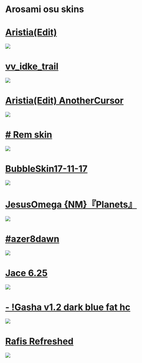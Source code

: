 # Arosami osu skins

# [Aristia(Edit)](https://www.dropbox.com/s/h4uo2ai6tuuxgvc/Aristia%28Edit%29.osk?dl=0)
![](https://i.imgur.com/SDOA5o5.png)

# [vv_idke_trail](https://drive.google.com/file/d/12xHpKcdN5HNnAQnjL8JN507ZyQEEFCn-/view)
![](https://skins.osuck.net/uploads/posts/2019-07/1561977645_screenshot5556.jpg)

# [Aristia(Edit) AnotherCursor](https://drive.google.com/file/d/10zacXuDpjEczooktEaBDBLKiVWZv5wu0/view?usp=sharing)
![](https://i.imgur.com/GeasaMj.png)

# [# Rem skin](https://drive.google.com/file/d/1iWhOJTTTWZ6lSBdUmLhdRlYrBCtYDOVA/view)
![](https://skins.osuck.net/uploads/posts/2020-11/1606058832_3.jpg)

# [BubbleSkin17-11-17](https://drive.google.com/file/d/1Q_1RJ5fNp3cJZfbTpoPUFIRoo35aY8EL/view?usp=sharing)
![](https://i.imgur.com/IDIMVKf.png)

# [JesusOmega {NM}『Planets』](https://drive.google.com/file/d/1wtGPes888IyxQ1tPjAtIs1o7xozQhN78/view?usp=sharing)
![](https://skins.osuck.net/uploads/posts/2020-07/1594283495_4.jpg)

# [#azer8dawn](https://www.dropbox.com/s/i989czstbqc5qta/%23azer8dawn.osk?dl=0)
![](https://i.imgur.com/3da00lW.png)

# [Jace 6.25](https://www.dropbox.com/s/qzddsotlil6qp12/Jace%206.25.osk?dl=0)
![](https://i.imgur.com/ziCTjHD.png)

# [- !Gasha v1.2 dark blue fat hc](https://www.dropbox.com/s/17bcwuacocyvb01/-%20%21Gasha%20v1.2%20dark%20blue%20fat%20hc.osk?dl=0)
![](https://i.imgur.com/5UU74R7.png)

# [Rafis Refreshed](https://www.dropbox.com/s/lw1ie4ieovzwk1i/Rafis.Refreshed%202020-01-13.osk?dl=0)
![](https://i.imgur.com/Xlf90fy.png)
